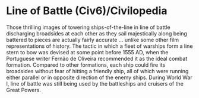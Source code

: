 # Line of Battle (Civ6)/Civilopedia

Those thrilling images of towering ships-of-the-line in line of battle discharging broadsides at each other as they sail majestically along being battered to pieces are actually fairly accurate ... unlike some other film representations of history. The tactic in which a fleet of warships form a line stern to bow was devised at some point before 1555 AD, when the Portuguese writer Fernão de Oliveira recommended it as the ideal combat formation. Compared to other formations, each ship could fire its broadsides without fear of hitting a friendly ship, all of which were running either parallel or in opposite direction of the enemy ships. During World War I, line of battle was still being used by the battleships and cruisers of the Great Powers.